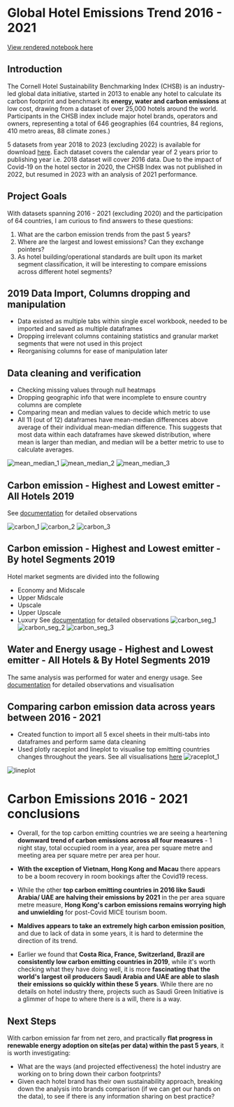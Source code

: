 # Global Hotel Emissions Trend 2016 - 2021
[View rendered notebook here](https://nbviewer.org/github/yanchooy/hotel_emissions/blob/main/global-hotel-emissions-trend-2016-2021.ipynb)

## Introduction
The Cornell Hotel Sustainability Benchmarking Index (CHSB) is an industry-led global data initiative, started in 2013 to enable any hotel to calculate its carbon footprint and benchmark its **energy, water and carbon emissions** at low cost, drawing from a dataset of over 25,000 hotels around the world. Participants in the CHSB index include major hotel brands, operators and owners, representing a total of 646 geographies (64 countries, 84 regions, 410 metro areas, 88 climate zones.)

5 datasets from year 2018 to 2023 (excluding 2022) is available for download [here](https://greenview.sg/services/chsb-index/). Each dataset covers the calendar year of 2 years prior to publishing year i.e. 2018 dataset will cover 2016 data. Due to the impact of Covid-19 on the hotel sector in 2020, the CHSB Index was not published in 2022, but resumed in 2023 with an analysis of 2021 performance.

## Project Goals
With datasets spanning 2016 - 2021 (excluding 2020) and the participation of 64 countries, I am curious to find answers to these questions:

1) What are the carbon emission trends from the past 5 years?
2) Where are the largest and lowest emissions? Can they exchange pointers?
3) As hotel building/operational standards are built upon its market segment classification, it will be interesting to compare emissions across different hotel segments?

## 2019 Data Import, Columns dropping and manipulation
- Data existed as multiple tabs within single excel workbook, needed to be imported and saved as multiple dataframes
- Dropping irrelevant columns containing statistics and granular market segments that were not used in this project
- Reorganising columns for ease of manipulation later

## Data cleaning and verification
- Checking missing values through null heatmaps
- Dropping geographic info that were incomplete to ensure country columns are complete
- Comparing mean and median values to decide which metric to use
- All 11 (out of 12) dataframes have mean-median differences above average of their individual mean-median difference. This suggests that most data within each dataframes have skewed distribution, where mean is larger than median, and median will be a better metric to use to calculate averages.
  
![mean_median_1](https://github.com/yanchooy/hotel_emissions/assets/109457905/cd6ca589-5772-4cbb-8de4-eb8470fcc0d9)
![mean_median_2](https://github.com/yanchooy/hotel_emissions/assets/109457905/c49025e8-9ff5-4ec4-91d2-c5efcb6e6b04)
![mean_median_3](https://github.com/yanchooy/hotel_emissions/assets/109457905/836c60ca-2888-4cfb-8842-8a75d9c7e570)

## Carbon emission - Highest and Lowest emitter  - All Hotels 2019
See [documentation](https://nbviewer.org/github/yanchooy/hotel_emissions/blob/main/global-hotel-emissions-trend-2016-2021.ipynb) for detailed observations

![carbon_1](https://github.com/yanchooy/hotel_emissions/assets/109457905/a0751889-85bc-4a3e-a114-a309c520f963)
![carbon_2](https://github.com/yanchooy/hotel_emissions/assets/109457905/8334f020-8f1c-493e-a1c2-b9266aad4279)
![carbon_3](https://github.com/yanchooy/hotel_emissions/assets/109457905/60a7cdd2-d52a-4afa-9c2f-5e43debec65b)

## Carbon emission - Highest and Lowest emitter  - By hotel Segments 2019
Hotel market segments are divided into the following
- Economy and Midscale
- Upper Midscale
- Upscale
- Upper Upscale
- Luxury
See [documentation](https://nbviewer.org/github/yanchooy/hotel_emissions/blob/main/global-hotel-emissions-trend-2016-2021.ipynb) for detailed observations
![carbon_seg_1](https://github.com/yanchooy/hotel_emissions/assets/109457905/2d86a577-e5ee-4bdf-9a64-ec72afc1f6fd)
![carbon_seg_2](https://github.com/yanchooy/hotel_emissions/assets/109457905/21343f20-fceb-46ab-aa19-a66541a50e97)
![carbon_seg_3](https://github.com/yanchooy/hotel_emissions/assets/109457905/ec0a31f3-4096-43a9-9721-bad4d6975a9b)

## Water and Energy usage - Highest and Lowest emitter - All Hotels & By Hotel Segments 2019
The same analysis was performed for water and energy usage.
See [documentation](https://nbviewer.org/github/yanchooy/hotel_emissions/blob/main/global-hotel-emissions-trend-2016-2021.ipynb) for detailed observations and visualisation

## Comparing carbon emission data across years between 2016 - 2021 
- Created function to import all 5 excel sheets in their multi-tabs into dataframes and perform same data cleaning
- Used plotly raceplot and lineplot to visualise top emitting countries changes throughout the years. See all visualisations [here](https://nbviewer.org/github/yanchooy/hotel_emissions/blob/main/global-hotel-emissions-trend-2016-2021.ipynb)
![raceplot_1](https://github.com/yanchooy/hotel_emissions/assets/109457905/a2961134-2626-4183-afd9-75ced7908ebd)

![lineplot](https://github.com/yanchooy/hotel_emissions/assets/109457905/3c2cdc0b-8b20-48a9-b0f2-3da850f500c4)

# Carbon Emissions 2016 - 2021 conclusions
- Overall, for the top carbon emitting countries we are seeing a heartening **downward trend of carbon emissions across all four measures** - 1 night stay, total occupied room in a year, area per square metre and meeting area per square metre per area per hour.

- **With the exception of Vietnam, Hong Kong and Macau** there appears to be a boom recovery in room bookings after the Covid19 recess.

- While the other **top carbon emitting countries in 2016 like Saudi Arabia/ UAE are halving their emissions by 2021** in the per area square metre measure, **Hong Kong's carbon emissions remains worrying high and unwielding** for post-Covid MICE tourism boom.

- **Maldives appears to take an extremely high carbon emission position**, and due to lack of data in some years, it is hard to determine the direction of its trend.

- Earlier we found that **Costa Rica, France, Switzerland, Brazil are consistently low carbon emitting countries in 2019**, while it's worth checking what they have doing well, it is more **fascinating that the world's largest oil producers Saudi Arabia and UAE are able to slash their emissions so quickly within these 5 years**. While there are no details on hotel industry there, projects such as Saudi Green Initiative is a glimmer of hope to where there is a will, there is a way.

## Next Steps
With carbon emission far from net zero, and practically **flat progress in renewable energy adoption on site(as per data) within the past 5 years**, it is worth investigating:

- What are the ways (and projected effectiveness) the hotel industry are working on to bring down their carbon footprints?
- Given each hotel brand has their own sustainability approach, breaking down the analysis into brands comparison (if we can get our hands on the data), to see if there is any information sharing on best practice?
